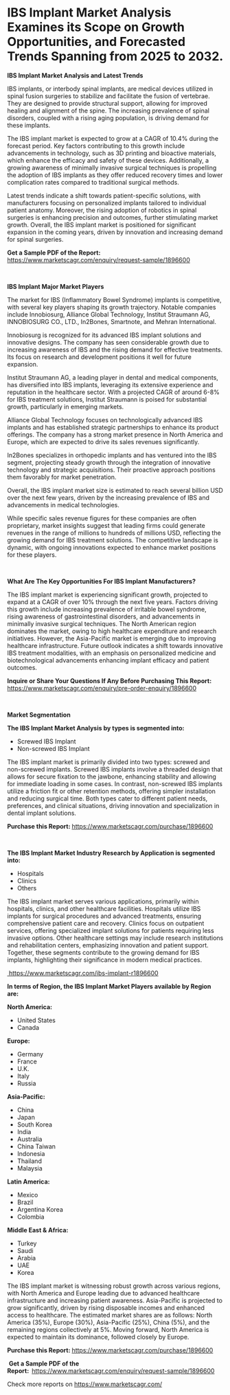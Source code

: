 <p><h1>IBS Implant Market Analysis Examines its Scope on Growth Opportunities, and Forecasted Trends Spanning from 2025 to 2032.</h1></p><p><strong>IBS Implant Market Analysis and Latest Trends</strong></p>
<p><p>IBS implants, or interbody spinal implants, are medical devices utilized in spinal fusion surgeries to stabilize and facilitate the fusion of vertebrae. They are designed to provide structural support, allowing for improved healing and alignment of the spine. The increasing prevalence of spinal disorders, coupled with a rising aging population, is driving demand for these implants.</p><p>The IBS implant market is expected to grow at a CAGR of 10.4% during the forecast period. Key factors contributing to this growth include advancements in technology, such as 3D printing and bioactive materials, which enhance the efficacy and safety of these devices. Additionally, a growing awareness of minimally invasive surgical techniques is propelling the adoption of IBS implants as they offer reduced recovery times and lower complication rates compared to traditional surgical methods.</p><p>Latest trends indicate a shift towards patient-specific solutions, with manufacturers focusing on personalized implants tailored to individual patient anatomy. Moreover, the rising adoption of robotics in spinal surgeries is enhancing precision and outcomes, further stimulating market growth. Overall, the IBS implant market is positioned for significant expansion in the coming years, driven by innovation and increasing demand for spinal surgeries.</p></p>
<p><strong>Get a Sample PDF of the Report:&nbsp;</strong> <a href="https://www.marketscagr.com/enquiry/request-sample/1896600?utm_campaign=3166&utm_medium=2&utm_source=Github&utm_content=ia&utm_term=04032025&utm_id=ibs-implant">https://www.marketscagr.com/enquiry/request-sample/1896600</a></p>
<p>&nbsp;</p>
<p><strong>IBS Implant Major Market Players</strong></p>
<p><p>The market for IBS (Inflammatory Bowel Syndrome) implants is competitive, with several key players shaping its growth trajectory. Notable companies include Innobiosurg, Alliance Global Technology, Institut Straumann AG, INNOBIOSURG CO., LTD., In2Bones, Smartnote, and Mehran International.</p><p>Innobiosurg is recognized for its advanced IBS implant solutions and innovative designs. The company has seen considerable growth due to increasing awareness of IBS and the rising demand for effective treatments. Its focus on research and development positions it well for future expansion.</p><p>Institut Straumann AG, a leading player in dental and medical components, has diversified into IBS implants, leveraging its extensive experience and reputation in the healthcare sector. With a projected CAGR of around 6-8% for IBS treatment solutions, Institut Straumann is poised for substantial growth, particularly in emerging markets.</p><p>Alliance Global Technology focuses on technologically advanced IBS implants and has established strategic partnerships to enhance its product offerings. The company has a strong market presence in North America and Europe, which are expected to drive its sales revenues significantly.</p><p>In2Bones specializes in orthopedic implants and has ventured into the IBS segment, projecting steady growth through the integration of innovative technology and strategic acquisitions. Their proactive approach positions them favorably for market penetration.</p><p>Overall, the IBS implant market size is estimated to reach several billion USD over the next few years, driven by the increasing prevalence of IBS and advancements in medical technologies.</p><p>While specific sales revenue figures for these companies are often proprietary, market insights suggest that leading firms could generate revenues in the range of millions to hundreds of millions USD, reflecting the growing demand for IBS treatment solutions. The competitive landscape is dynamic, with ongoing innovations expected to enhance market positions for these players.</p></p>
<p>&nbsp;</p>
<p><strong>What Are The Key Opportunities For IBS Implant Manufacturers?</strong></p>
<p><p>The IBS implant market is experiencing significant growth, projected to expand at a CAGR of over 10% through the next five years. Factors driving this growth include increasing prevalence of irritable bowel syndrome, rising awareness of gastrointestinal disorders, and advancements in minimally invasive surgical techniques. The North American region dominates the market, owing to high healthcare expenditure and research initiatives. However, the Asia-Pacific market is emerging due to improving healthcare infrastructure. Future outlook indicates a shift towards innovative IBS treatment modalities, with an emphasis on personalized medicine and biotechnological advancements enhancing implant efficacy and patient outcomes.</p></p>
<p><strong>Inquire or Share Your Questions If Any Before Purchasing This Report:</strong> <a href="https://www.marketscagr.com/enquiry/pre-order-enquiry/1896600?utm_campaign=3166&utm_medium=2&utm_source=Github&utm_content=ia&utm_term=04032025&utm_id=ibs-implant">https://www.marketscagr.com/enquiry/pre-order-enquiry/1896600</a></p>
<p>&nbsp;</p>
<p><strong>Market Segmentation</strong></p>
<p><strong>The IBS Implant Market Analysis by types is segmented into:</strong></p>
<p><ul><li>Screwed IBS Implant</li><li>Non-screwed IBS Implant</li></ul></p>
<p><p>The IBS implant market is primarily divided into two types: screwed and non-screwed implants. Screwed IBS implants involve a threaded design that allows for secure fixation to the jawbone, enhancing stability and allowing for immediate loading in some cases. In contrast, non-screwed IBS implants utilize a friction fit or other retention methods, offering simpler installation and reducing surgical time. Both types cater to different patient needs, preferences, and clinical situations, driving innovation and specialization in dental implant solutions.</p></p>
<p><strong>Purchase this Report:&nbsp;</strong><a href="https://www.marketscagr.com/purchase/1896600?utm_campaign=3166&utm_medium=2&utm_source=Github&utm_content=ia&utm_term=04032025&utm_id=ibs-implant">https://www.marketscagr.com/purchase/1896600</a></p>
<p>&nbsp;</p>
<p><strong>The IBS Implant Market Industry Research by Application is segmented into:</strong></p>
<p><ul><li>Hospitals</li><li>Clinics</li><li>Others</li></ul></p>
<p><p>The IBS implant market serves various applications, primarily within hospitals, clinics, and other healthcare facilities. Hospitals utilize IBS implants for surgical procedures and advanced treatments, ensuring comprehensive patient care and recovery. Clinics focus on outpatient services, offering specialized implant solutions for patients requiring less invasive options. Other healthcare settings may include research institutions and rehabilitation centers, emphasizing innovation and patient support. Together, these segments contribute to the growing demand for IBS implants, highlighting their significance in modern medical practices.</p></p>
<p><a href="https://www.marketscagr.com/ibs-implant-r1896600?utm_campaign=3166&utm_medium=2&utm_source=Github&utm_content=ia&utm_term=04032025&utm_id=ibs-implant">&nbsp;https://www.marketscagr.com/ibs-implant-r1896600</a></p>
<p><strong>In terms of Region, the IBS Implant Market Players available by Region are:</strong></p>
<p>
    <p> <strong> North America: </strong>
        <ul>
            <li>United States</li>
            <li>Canada</li>
        </ul>
        </p> 
    <p> <strong> Europe: </strong>
        <ul>
            <li>Germany</li>
            <li>France</li>
            <li>U.K.</li>
            <li>Italy</li>
            <li>Russia</li>
        </ul>
        </p> 
    <p> <strong> Asia-Pacific: </strong>
        <ul>
            <li>China</li>
            <li>Japan</li>
            <li>South Korea</li>
            <li>India</li>
            <li>Australia</li>
            <li>China Taiwan</li>
            <li>Indonesia</li>
            <li>Thailand</li>
            <li>Malaysia</li>
        </ul>
        </p> 
    <p> <strong> Latin America: </strong>
        <ul>
            <li>Mexico</li>
            <li>Brazil</li>
            <li>Argentina Korea</li>
            <li>Colombia</li>
        </ul>
        </p> 
    <p> <strong> Middle East & Africa: </strong>
        <ul>
            <li>Turkey</li>
            <li>Saudi</li>
            <li>Arabia</li>
            <li>UAE</li>
            <li>Korea</li>
        </ul>
    </p>
    </p>
<p><p>The IBS implant market is witnessing robust growth across various regions, with North America and Europe leading due to advanced healthcare infrastructure and increasing patient awareness. Asia-Pacific is projected to grow significantly, driven by rising disposable incomes and enhanced access to healthcare. The estimated market shares are as follows: North America (35%), Europe (30%), Asia-Pacific (25%), China (5%), and the remaining regions collectively at 5%. Moving forward, North America is expected to maintain its dominance, followed closely by Europe.</p></p>
<p><strong>Purchase this Report: </strong><a href="https://www.marketscagr.com/purchase/1896600?utm_campaign=3166&utm_medium=2&utm_source=Github&utm_content=ia&utm_term=04032025&utm_id=ibs-implant">https://www.marketscagr.com/purchase/1896600</a></p>
<p>&nbsp;<strong>Get a Sample PDF of the Report:&nbsp;&nbsp;</strong><a href="https://www.marketscagr.com/enquiry/request-sample/1896600?utm_campaign=3166&utm_medium=2&utm_source=Github&utm_content=ia&utm_term=04032025&utm_id=ibs-implant">https://www.marketscagr.com/enquiry/request-sample/1896600</a></p>
<p><strong></strong></p>
<p>Check more reports on <a href="https://www.marketscagr.com/?utm_campaign=3166&utm_medium=2&utm_source=Github&utm_content=ia&utm_term=04032025&utm_id=ibs-implant">https://www.marketscagr.com/</a></p>